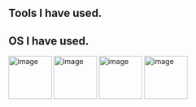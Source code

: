 ## Tools I have used.


## OS I have used.
<img width="85" height="85" alt="image" src="https://github.com/user-attachments/assets/3175aff5-e6d1-4007-b221-d55c4c8cb871" />
<img width="85" height="85" alt="image" src="https://github.com/user-attachments/assets/0228ff05-7e39-45ef-a872-978cc0bbc633" />
<img width="85" height="85" alt="image" src="https://github.com/user-attachments/assets/6a350147-e68b-4c88-8e95-6fd4f500c6aa" />
<img width="85" height="85" alt="image" src="https://github.com/user-attachments/assets/d5efefe0-a1b9-46e5-9dab-d36ffa2cd4f4" />


<!--
**SupawitKaennak/SupawitKaennak** is a ✨ _special_ ✨ repository because its `README.md` (this file) appears on your GitHub profile.

Here are some ideas to get you started:

- 🔭 I’m currently working on ...
- 🌱 I’m currently learning ...
- 👯 I’m looking to collaborate on ...
- 🤔 I’m looking for help with ...
- 💬 Ask me about ...
- 📫 How to reach me: ...
- 😄 Pronouns: ...
- ⚡ Fun fact: ...
-->
